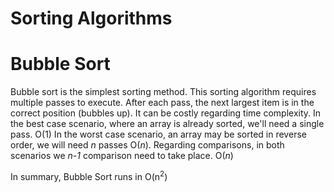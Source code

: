 # Sorting Algorithms

# Bubble Sort



Bubble sort is the simplest sorting method.  This sorting algorithm requires multiple passes to execute.  After each pass, the next largest item is in the correct position (bubbles up).  It can be costly regarding time complexity. In the best case scenario, where an array is already sorted, we'll need a single pass. O(1) In the worst case scenario, an array may be sorted in reverse order, we will need *n* passes O(*n*). Regarding comparisons, in both scenarios we *n-1* comparison need to take place.  O(*n*)

In summary, Bubble Sort runs in O(n<sup>2</sup>) 